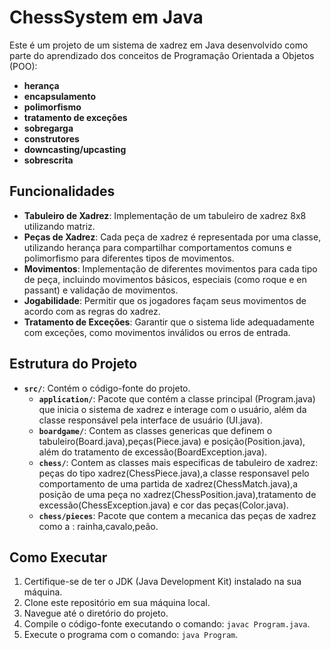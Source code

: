 # ChessSystem em Java

Este é um projeto de um sistema de xadrez em Java desenvolvido como parte do aprendizado dos conceitos de Programação Orientada a Objetos (POO):
- **herança**
- **encapsulamento**
- **polimorfismo**
- **tratamento de exceções**
- **sobregarga**
- **construtores**
- **downcasting/upcasting**
- **sobrescrita**


## Funcionalidades

- **Tabuleiro de Xadrez**: Implementação de um tabuleiro de xadrez 8x8 utilizando matriz.
- **Peças de Xadrez**: Cada peça de xadrez é representada por uma classe, utilizando herança para compartilhar comportamentos comuns e polimorfismo para diferentes tipos de movimentos.
- **Movimentos**: Implementação de diferentes movimentos para cada tipo de peça, incluindo movimentos básicos, especiais (como roque e en passant) e validação de movimentos.
- **Jogabilidade**: Permitir que os jogadores façam seus movimentos de acordo com as regras do xadrez.
- **Tratamento de Exceções**: Garantir que o sistema lide adequadamente com exceções, como movimentos inválidos ou erros de entrada.

## Estrutura do Projeto

- **`src/`**: Contém o código-fonte do projeto.
  - **`application/`**: Pacote que contém a classe principal (Program.java) que inicia o sistema de xadrez e interage com o usuário, além da classe responsável pela interface de usuário (UI.java).
  - **`boardgame/`**: Contem as classes genericas que definem o tabuleiro(Board.java),peças(Piece.java) e posição(Position.java), além do tratamento de excessão(BoardException.java).
  - **`chess/`**: Contem as classes mais especificas de tabuleiro de xadrez: peças do tipo xadrez(ChessPiece.java),a classe responsavel pelo comportamento de uma partida de xadrez(ChessMatch.java),a posição de uma peça no xadrez(ChessPosition.java),tratamento de excessão(ChessException.java) e cor das peças(Color.java). 
  - **`chess/pieces`**: Pacote que contem a mecanica das peças de xadrez como a : rainha,cavalo,peão.

## Como Executar

1. Certifique-se de ter o JDK (Java Development Kit) instalado na sua máquina.
2. Clone este repositório em sua máquina local.
3. Navegue até o diretório do projeto.
4. Compile o código-fonte executando o comando: `javac Program.java`.
5. Execute o programa com o comando: `java Program`.
